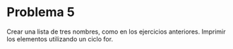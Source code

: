 # Problema 5

Crear una lista de tres nombres, como en los ejercicios anteriores. Imprimir los elementos utilizando un ciclo for.